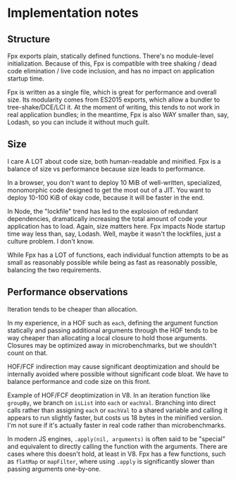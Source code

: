 # Implementation notes


## Structure

Fpx exports plain, statically defined functions. There's no module-level initialization. Because of this, Fpx is compatible with tree shaking / dead code elimination / live code inclusion, and has no impact on application startup time.

Fpx is written as a single file, which is great for performance and overall size. Its modularity comes from ES2015 exports, which allow a bundler to tree-shake/DCE/LCI it. At the moment of writing, this tends to not work in real application bundles; in the meantime, Fpx is also WAY smaller than, say, Lodash, so you can include it without much guilt.


## Size

I care A LOT about code size, both human-readable and minified. Fpx is a balance of size vs performance because size leads to performance.

In a browser, you don't want to deploy 10 MiB of well-written, specialized, monomorphic code designed to get the most out of a JIT. You want to deploy 10-100 KiB of okay code, because it will be faster in the end.

In Node, the "lockfile" trend has led to the explosion of redundant dependencies, dramatically increasing the total amount of code your application has to load. Again, size matters here. Fpx impacts Node startup time way less than, say, Lodash. Well, maybe it wasn't the lockfiles, just a culture problem. I don't know.

While Fpx has a LOT of functions, each individual function attempts to be as small as reasonably possible while being as fast as reasonably possible, balancing the two requirements.


## Performance observations

Iteration tends to be cheaper than allocation.

In my experience, in a HOF such as `each`, defining the argument function statically and passing additional arguments through the HOF tends to be way cheaper than allocating a local closure to hold those arguments. Closures may be optimized away in microbenchmarks, but we shouldn't count on that.

HOF/FCF indirection may cause significant deoptimization and should be internally avoided where possible without significant code bloat. We have to balance performance and code size on this front.

Example of HOF/FCF deoptimization in V8. In an iteration function like `groupBy`, we branch on `isList` into `each` or `eachVal`. Branching into direct calls rather than assigning `each` or `eachVal` to a shared variable and calling it appears to run slightly faster, but costs us 18 bytes in the minified version. I'm not sure if it's actually faster in real code rather than microbenchmarks.

In modern JS engines, `.apply(nil, arguments)` is often said to be "special" and equivalent to directly calling the function with the arguments. There are cases where this doesn't hold, at least in V8. Fpx has a few functions, such as `flatMap` or `mapFilter`, where using `.apply` is significantly slower than passing arguments one-by-one.
